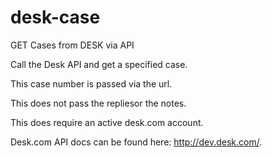 # desk-case
GET Cases from DESK via API


Call the Desk API and get a specified case.

This case number is passed via the url.

This does not pass the repliesor the notes.

This does require an active desk.com account.

Desk.com API docs can be found here: http://dev.desk.com/.
